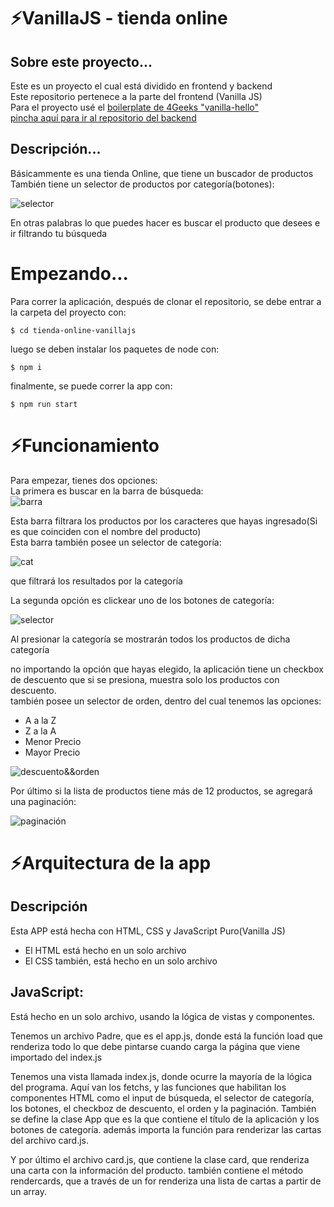 # ⚡VanillaJS - tienda online
## Sobre este proyecto...
  Este es un proyecto el cual está dividido en frontend y backend    
  Este repositorio pertenece a la parte del frontend (Vanilla JS)  
  Para el proyecto usé el [boilerplate de 4Geeks "vanilla-hello"](https://github.com/4GeeksAcademy/vanillajs-hello)  
  [pincha aquí para ir al repositorio del backend](https://github.com/joaquindiazalvarez/tienda-online-backend-flask-mysql)  
  
## Descripción...
  Básicammente es una tienda Online, que tiene un buscador de productos  
  También tiene un selector de productos por categoría(botones):  
  
  ![selector](https://imagizer.imageshack.com/img924/9897/VxnjpM.png) 
  
  En otras palabras lo que puedes hacer es buscar el producto que desees e ir filtrando tu búsqueda  
  
# Empezando...
Para correr la aplicación, después de clonar el repositorio, se debe entrar a la carpeta del proyecto con:  

```$ cd tienda-online-vanillajs```  
    
luego se deben instalar los paquetes de node con:  

```$ npm i```    
    
finalmente, se puede correr la app con:   

```$ npm run start```    

# ⚡Funcionamiento
Para empezar, tienes dos opciones:  
La primera es buscar en la barra de búsqueda:  
![barra](https://imagizer.imageshack.com/img924/6120/QDwVsy.png)  

Esta barra filtrara los productos por los caracteres que hayas ingresado(Si es que coinciden con el nombre del producto)  
Esta barra también posee un selector de categoría:  

![cat](https://imagizer.imageshack.com/img924/5629/3tDWeF.png)  

que filtrará los resultados por la categoría  

La segunda opción es clickear uno de los botones de categoría:  

![selector](https://imagizer.imageshack.com/img924/9897/VxnjpM.png)  

Al presionar la categoría se mostrarán todos los productos de dicha categoría  

no importando la opción que hayas elegido, la aplicación tiene un checkbox de descuento que si se presiona, muestra solo los productos con descuento.  
también posee un selector de orden, dentro del cual tenemos las opciones:
- A a la Z  
- Z a la A  
- Menor Precio  
- Mayor Precio

![descuento&&orden](https://imagizer.imageshack.com/img923/874/f1xxRU.png)  

Por último si la lista de productos tiene más de 12 productos, se agregará una paginación:  

![paginación](https://imagizer.imageshack.com/img922/1990/qHCmQ4.png)

# ⚡Arquitectura de la app
## Descripción
Esta APP está hecha con HTML, CSS y JavaScript Puro(Vanilla JS)
- El HTML está hecho en un solo archivo
- El CSS también, está hecho en un solo archivo
## JavaScript:
Está hecho en un solo archivo, usando la lógica de vistas y componentes.

Tenemos un archivo Padre, que es el app.js, donde está la función load que renderiza todo lo que debe pintarse cuando carga la página que viene importado del index.js

Tenemos una vista llamada index.js, donde ocurre la mayoría de la lógica del programa. Aquí van los fetchs, y las funciones que habilitan los componentes HTML como el input de búsqueda, el selector de categoría, los botones, el checkboz de descuento, el orden y la paginación. También se define la clase App que es la que contiene el título de la aplicación y los botones de categoría. además importa la función para renderizar las cartas del archivo card.js.  

Y por último el archivo card.js, que contiene la clase card, que renderiza una carta con la información del producto. también contiene el método rendercards, que a través de un for renderiza una lista de cartas a partir de un array.


